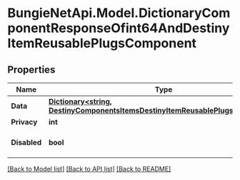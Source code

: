 
# BungieNetApi.Model.DictionaryComponentResponseOfint64AndDestinyItemReusablePlugsComponent

## Properties

Name | Type | Description | Notes
------------ | ------------- | ------------- | -------------
**Data** | [**Dictionary&lt;string, DestinyComponentsItemsDestinyItemReusablePlugsComponent&gt;**](DestinyComponentsItemsDestinyItemReusablePlugsComponent.md) |  | [optional] 
**Privacy** | **int** |  | [optional] 
**Disabled** | **bool** | If true, this component is disabled. | [optional] 

[[Back to Model list]](../README.md#documentation-for-models)
[[Back to API list]](../README.md#documentation-for-api-endpoints)
[[Back to README]](../README.md)

